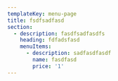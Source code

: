```yaml
---
templateKey: menu-page
title: fsdfsadfasd
section:
  - description: fasdfsadfasdfs
    heading: fdfadsfasd
    menuItems:
      - description: sadfasdfasdf
        name: fasdfasd
        price: '1'
---
```


